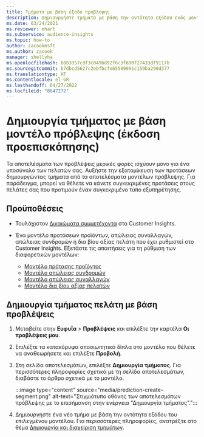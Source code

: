 ```yaml
---
title: Τμήματα με βάση έξοδο πρόβλεψης
description: Δημιουργήστε τμήματα με βάση την οντότητα εξόδου ενός μοντέλου πρόβλεψης.
ms.date: 03/24/2021
ms.reviewer: mhart
ms.subservice: audience-insights
ms.topic: how-to
author: zacookmsft
ms.author: zacook
manager: shellyha
ms.openlocfilehash: b0b3357cdf3c049bd92f6c3f690f27433df9117b
ms.sourcegitcommit: b7dbcd5627c2ebfbcfe65589991c159ba290d377
ms.translationtype: HT
ms.contentlocale: el-GR
ms.lasthandoff: 04/27/2022
ms.locfileid: "8647272"
---
```

# <a name="create-a-segment-based-on-a-prediction-model-preview"></a>Δημιουργία τμήματος με βάση μοντέλο πρόβλεψης (έκδοση προεπισκόπησης)

Τα αποτελέσματα των προβλέψεις μερικές φορές ισχύουν μόνο για ένα υποσύνολο των πελατών σας. Αυξήστε την εξατομίκευση των προτάσεων δημιουργώντας τμήματα από τα αποτελέσματα μοντέλων πρόβλεψης. Για παράδειγμα, μπορεί να θέλετε να κάνετε συγκεκριμένες προτάσεις στους πελάτες σας που προτιμούν έναν συγκεκριμένο τύπο εξυπηρέτησης. 

## <a name="prerequisites"></a>Προϋποθέσεις

- Τουλάχιστον [Δικαιώματα συμμετέχοντα](permissions.md) στο Customer Insights.

- Ένα μοντέλο προτάσεων προϊόντων, απώλειας συναλλαγών, απώλειας συνδρομών ή δια βίου αξίας πελάτη που έχει ρυθμιστεί στο Customer Insights. Εξετάστε τις απαιτήσεις για τη ρύθμιση των διαφορετικών μοντέλων:

  - [Μοντέλο πρότασης προϊόντος](predict-product-recommendation.md)
  - [Μοντέλο απώλειας συνδρομών](predict-subscription-churn.md)
  - [Μοντέλο απώλειας συναλλαγών](predict-transactional-churn.md)
  - [Μοντέλο δια βίου αξίας πελατών](predict-customer-lifetime-value.md)

## <a name="create-a-customer-segment-based-on-predictions"></a>Δημιουργία τμήματος πελάτη με βάση προβλέψεις

1. Μεταβείτε στην **Ευφυΐα** > **Προβλέψεις** και επιλέξτε την καρτέλα **Οι προβλέψεις μου**.

1. Επιλέξτε τα κατακόρυφα αποσιωπητικά δίπλα στο μοντέλο που θέλετε να αναθεωρήσετε και επιλέξτε **Προβολή**.

1. Στη σελίδα αποτελεσμάτων, επιλέξτε **Δημιουργία τμήματος**. Για περισσότερες πληροφορίες σχετικά με τη σελίδα αποτελεσμάτων, διαβάστε το άρθρο σχετικά με το μοντέλο.

   :::image type="content" source="media/prediction-create-segment.png" alt-text="Στιγμιότυπο οθόνης των αποτελεσμάτων πρόβλεψης με το επισήμανση στην ενέργεια &quot;Δημιουργία τμήματος&quot;.":::

1. Δημιουργήστε ένα νέο τμήμα με βάση την οντότητα εξόδου του επιλεγμένου μοντέλου. Για περισσότερες πληροφορίες, ανατρέξτε στο θέμα [Δημιουργία και διαχείριση τμημάτων](segments.md).